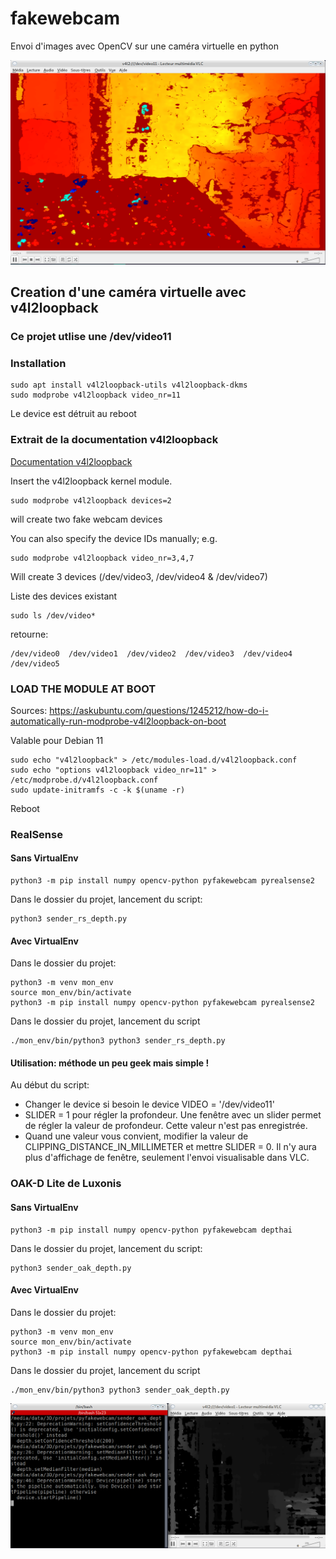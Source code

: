 # fakewebcam
Envoi d'images avec OpenCV sur une caméra virtuelle en python

![fakewebcam in VLC](color_depth.png?raw=true "Title")

## Creation d'une caméra virtuelle avec v4l2loopback

### Ce projet utlise une /dev/video11

### Installation
    sudo apt install v4l2loopback-utils v4l2loopback-dkms
    sudo modprobe v4l2loopback video_nr=11

Le device est détruit au reboot

### Extrait de la documentation v4l2loopback
[Documentation v4l2loopback](https://github.com/umlaeute/v4l2loopback)

Insert the v4l2loopback kernel module.

    sudo modprobe v4l2loopback devices=2

will create two fake webcam devices

You can also specify the device IDs manually; e.g.

    sudo modprobe v4l2loopback video_nr=3,4,7

Will create 3 devices (/dev/video3, /dev/video4 & /dev/video7)

Liste des devices existant

    sudo ls /dev/video*

retourne:

    /dev/video0  /dev/video1  /dev/video2  /dev/video3  /dev/video4  /dev/video5

### LOAD THE MODULE AT BOOT
Sources: https://askubuntu.com/questions/1245212/how-do-i-automatically-run-modprobe-v4l2loopback-on-boot

Valable pour Debian 11

    sudo echo "v4l2loopback" > /etc/modules-load.d/v4l2loopback.conf
    sudo echo "options v4l2loopback video_nr=11" > /etc/modprobe.d/v4l2loopback.conf
    sudo update-initramfs -c -k $(uname -r)

Reboot

### RealSense
#### Sans VirtualEnv

    python3 -m pip install numpy opencv-python pyfakewebcam pyrealsense2

Dans le dossier du projet, lancement du script:

    python3 sender_rs_depth.py

#### Avec VirtualEnv
Dans le dossier du projet:

    python3 -m venv mon_env
    source mon_env/bin/activate
    python3 -m pip install numpy opencv-python pyfakewebcam pyrealsense2

Dans le dossier du projet, lancement du script

    ./mon_env/bin/python3 python3 sender_rs_depth.py

#### Utilisation: méthode un peu geek mais simple !
Au début du script:

* Changer le device si besoin le device VIDEO = '/dev/video11'
* SLIDER = 1 pour régler la profondeur. Une fenêtre avec un slider permet de régler la valeur de profondeur. Cette valeur n'est pas enregistrée. 
* Quand une valeur vous convient, modifier la valeur de CLIPPING_DISTANCE_IN_MILLIMETER et mettre SLIDER = 0. Il n'y aura plus d'affichage de fenêtre, seulement l'envoi visualisable dans VLC.

### OAK-D Lite de Luxonis
#### Sans VirtualEnv

    python3 -m pip install numpy opencv-python pyfakewebcam depthai

Dans le dossier du projet, lancement du script:

    python3 sender_oak_depth.py

#### Avec VirtualEnv
Dans le dossier du projet:

    python3 -m venv mon_env
    source mon_env/bin/activate
    python3 -m pip install numpy opencv-python pyfakewebcam depthai

Dans le dossier du projet, lancement du script

    ./mon_env/bin/python3 python3 sender_oak_depth.py

![fakewebcam in VLC](oak_depth_in_vlc.png?raw=true "Title")